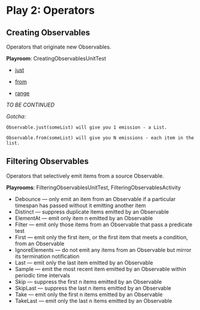 # Play 2: Operators

**Creating Observables**
------
Operators that originate new Observables.

**Playroom**: CreatingObservablesUnitTest

- [just](http://reactivex.io/documentation/operators/just.html)

- [from](http://reactivex.io/documentation/operators/from.html)

- [range](http://reactivex.io/documentation/operators/range.html)

*TO BE CONTINUED*

*Gotcha:*

    Observable.just(someList) will give you 1 emission - a List.

    Observable.from(someList) will give you N emissions - each item in the list.


**Filtering Observables**
------
Operators that selectively emit items from a source Observable.

**Playrooms**: FilteringObservablesUnitTest, FilteringObservablesActivity

- Debounce — only emit an item from an Observable if a particular timespan has passed without it emitting another item
- Distinct — suppress duplicate items emitted by an Observable
- ElementAt — emit only item n emitted by an Observable
- Filter — emit only those items from an Observable that pass a predicate test
- First — emit only the first item, or the first item that meets a condition, from an Observable
- IgnoreElements — do not emit any items from an Observable but mirror its termination notification
- Last — emit only the last item emitted by an Observable
- Sample — emit the most recent item emitted by an Observable within periodic time intervals
- Skip — suppress the first n items emitted by an Observable
- SkipLast — suppress the last n items emitted by an Observable
- Take — emit only the first n items emitted by an Observable
- TakeLast — emit only the last n items emitted by an Observable

